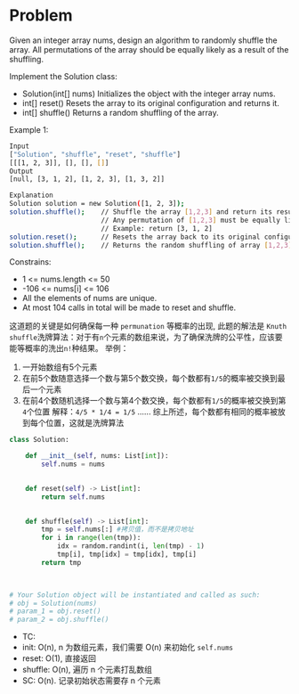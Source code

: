 # Problem
Given an integer array nums, design an algorithm to randomly shuffle the array. All permutations of the array should be equally likely as a result of the shuffling.

Implement the Solution class:

- Solution(int[] nums) Initializes the object with the integer array nums.
- int[] reset() Resets the array to its original configuration and returns it.
- int[] shuffle() Returns a random shuffling of the array.

Example 1:
```bash
Input
["Solution", "shuffle", "reset", "shuffle"]
[[[1, 2, 3]], [], [], []]
Output
[null, [3, 1, 2], [1, 2, 3], [1, 3, 2]]

Explanation
Solution solution = new Solution([1, 2, 3]);
solution.shuffle();    // Shuffle the array [1,2,3] and return its result.
                       // Any permutation of [1,2,3] must be equally likely to be returned.
                       // Example: return [3, 1, 2]
solution.reset();      // Resets the array back to its original configuration [1,2,3]. Return [1, 2, 3]
solution.shuffle();    // Returns the random shuffling of array [1,2,3]. Example: return [1, 3, 2]
```

Constrains:
- 1 <= nums.length <= 50
- -106 <= nums[i] <= 106
- All the elements of nums are unique.
- At most 104 calls in total will be made to reset and shuffle.

这道题的关键是如何确保每一种 `permunation` 等概率的出现, 此题的解法是 `Knuth shuffle`洗牌算法：对于有`n`个元素的数组来说，为了确保洗牌的公平性，应该要能等概率的洗出`n!`种结果。
举例：
1. 一开始数组有5个元素
2. 在前5个数随意选择一个数与第5个数交换，每个数都有`1/5`的概率被交换到最后一个元素
3. 在前4个数随机选择一个数与第4个数交换，每个数都有`1/5`的概率被交换到第`4`个位置 解释：`4/5 * 1/4 = 1/5`
......
综上所述，每个数都有相同的概率被放到每个位置，这就是洗牌算法
```python
class Solution:

    def __init__(self, nums: List[int]):
        self.nums = nums
        

    def reset(self) -> List[int]:
        return self.nums
        

    def shuffle(self) -> List[int]:
        tmp = self.nums[:] #拷贝值，而不是拷贝地址
        for i in range(len(tmp)):
            idx = random.randint(i, len(tmp) - 1)
            tmp[i], tmp[idx] = tmp[idx], tmp[i]
        return tmp
        


# Your Solution object will be instantiated and called as such:
# obj = Solution(nums)
# param_1 = obj.reset()
# param_2 = obj.shuffle()
```

- TC:
 - init: O(n), n 为数组元素，我们需要 O(n) 来初始化 `self.nums`
 - reset: O(1), 直接返回
 -  shuffle: O(n), 遍历 n 个元素打乱数组
- SC: O(n). 记录初始状态需要存 n 个元素